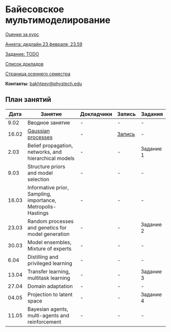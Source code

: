 # Байесовское мультимоделирование
[Оценки за курс](eval.md)

[Анкета: дедлайн 23 февраля, 23.59](https://forms.gle/6VjqmPiasqnqFVqRA)

[Задание: TODO](TODO)

[Список докладов](talks.md)

[Страница осеннего семестра](main_fall_21.md)

**Контакты**: bakhteev@phystech.edu

## План занятий
|Дата|Занятие|Докладчики|Запись| Задания |
| --- | --- | --- | --- | --- |
| 9.02 | Вводное занятие | -  | - | - |
| 16.02 | [Gaussian processes](slides/slides_12_gp.pdf) | - | [Запись](https://youtu.be/mxJQ6CwPECo) | - | 
| 2.03 | Belief propagation, networks, and hierarchical models  | -  | - | Задание 1 |
| 9.03 | Structure priors and model selection | -  | - | - |
| 16.03 | Informative prior, Sampling, importance, Metropolis-Hastings | -  | - | - |
| 23.03 | Random processes and genetics for model generation | -  | - | Задание 2 |
| 30.03| Model ensembles, Mixture of experts | -  | - | - |
| 6.04 | Distilling and privileged learning  | -  | - | - |
| 13.04 | Transfer learning, multitask learning | -  | - | Задание 3 |
| 27.04| Domain adaptation | -  | - | - |
| 04.05 | Projection to latent space | -  | - | Задание 4 |
| 11.05 | Bayesian agents, multi-agents and reinforcement | -  | - | - |


